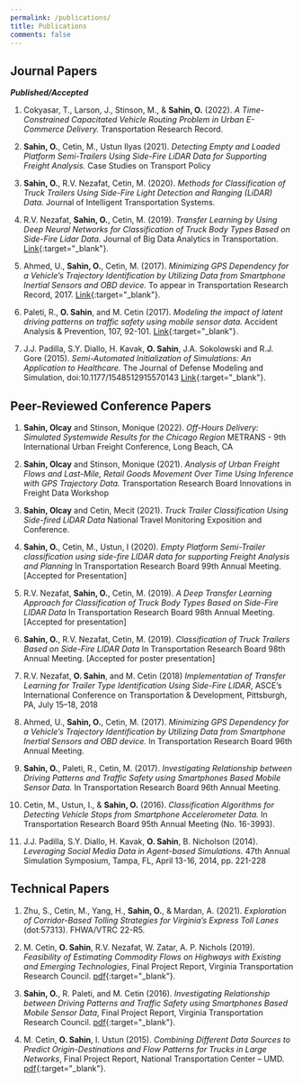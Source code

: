```yaml
---
permalink: /publications/
title: Publications
comments: false
---
```




## Journal Papers

_**Published/Accepted**_
1.	Cokyasar, T., Larson, J., Stinson, M., & **Sahin, O.** (2022). _A Time-Constrained Capacitated Vehicle Routing Problem in Urban E-Commerce Delivery._ Transportation Research Record.

3. **Sahin, O.**, Cetin, M., Ustun Ilyas (2021). _Detecting Empty and Loaded Platform Semi-Trailers Using Side-Fire LiDAR Data for Supporting Freight Analysis._ Case Studies on Transport Policy

1. **Sahin, O.**, R.V. Nezafat, Cetin, M. (2020). _Methods for Classification of Truck Trailers Using Side-Fire Light Detection and Ranging (LiDAR) Data._ Journal of Intelligent Transportation Systems.

1. R.V. Nezafat, **Sahin, O.**, Cetin, M. (2019). _Transfer Learning by Using Deep Neural Networks for Classification of Truck Body Types Based on Side-Fire Lidar Data._ Journal of Big Data Analytics in Transportation. [Link](https://link.springer.com/article/10.1007%2Fs42421-019-00005-9){:target="_blank"}.

1. Ahmed, U., **Sahin, O.**, Cetin, M. (2017). _Minimizing GPS Dependency for a Vehicle’s Trajectory Identification by Utilizing Data from Smartphone Inertial Sensors and OBD device._ To appear in Transportation Research Record, 2017. [Link](https://www.researchgate.net/publication/313552877_Minimizing_GPS_Dependency_for_Vehicle's_Trajectory_Identification_by_Utilizing_Data_from_Smartphone_Inertial_Sensors_and_Onboard_Diagnostics_Device){:target="_blank"}.

1. Paleti, R., **O. Sahin**, and M. Cetin (2017). _Modeling the impact of latent driving patterns on traffic safety using mobile sensor data._ Accident Analysis & Prevention, 107, 92-101. [Link](https://www.sciencedirect.com/science/article/pii/S0001457517302890){:target="_blank"}.

1. J.J. Padilla, S.Y. Diallo, H. Kavak, **O. Sahin**, J.A. Sokolowski and R.J. Gore (2015). _Semi-Automated Initialization of Simulations: An Application to Healthcare._ The Journal of Defense Modeling and Simulation, doi:10.1177/1548512915570143  [Link](https://journals.sagepub.com/doi/10.1177/1548512914565503){:target="_blank"}.

## Peer-Reviewed Conference Papers
1.	**Sahin, Olcay** and Stinson, Monique (2022). _Off-Hours Delivery: Simulated Systemwide Results for the Chicago Region_ METRANS - 9th International Urban Freight Conference, Long Beach, CA

2.	**Sahin, Olcay** and Stinson, Monique (2021). _Analysis of Urban Freight Flows and Last-Mile, Retail Goods Movement Over Time Using Inference with GPS Trajectory Data._ Transportation Research Board Innovations in Freight Data Workshop

3.	**Sahin, Olcay** and Cetin, Mecit (2021). _Truck Trailer Classification Using Side-fired LiDAR Data_ National Travel Monitoring Exposition and Conference.

1. **Sahin, O.**, Cetin, M., Ustun, I (2020). _Empty Platform Semi-Trailer classification using side-fire LIDAR data for supporting Freight Analysis and Planning_ In Transportation Research Board 99th Annual Meeting. [Accepted for Presentation]

1. R.V. Nezafat, **Sahin, O.**, Cetin, M. (2019). _A Deep Transfer Learning Approach for Classification of Truck Body Types Based on Side-Fire LIDAR Data_ In Transportation Research Board 98th Annual Meeting. [Accepted for presentation]

1.  **Sahin, O.**, R.V. Nezafat, Cetin, M. (2019). _Classification of Truck Trailers Based on Side-Fire LIDAR Data_ In Transportation Research Board 98th Annual Meeting. [Accepted for poster presentation]

1. R.V. Nezafat, **O. Sahin**, and M. Cetin (2018) _Implementation of Transfer Learning for Trailer Type Identification Using Side-Fire LIDAR_, ASCE’s International Conference on Transportation & Development, Pittsburgh, PA, July 15–18, 2018

1. Ahmed, U., **Sahin, O.**, Cetin, M. (2017). _Minimizing GPS Dependency for a Vehicle’s Trajectory Identification by Utilizing Data from Smartphone Inertial Sensors and OBD device._ In Transportation Research Board 96th Annual Meeting.

1. **Sahin, O.**, Paleti, R., Cetin, M. (2017). _Investigating Relationship between Driving Patterns and Traffic Safety using Smartphones Based Mobile Sensor Data._ In Transportation Research Board 96th Annual Meeting.

1. Cetin, M., Ustun, I., & **Sahin, O.** (2016). _Classification Algorithms for Detecting Vehicle Stops from Smartphone Accelerometer Data._ In Transportation Research Board 95th Annual Meeting (No. 16-3993).

1. J.J. Padilla, S.Y. Diallo, H. Kavak, **O. Sahin**, B. Nicholson (2014). _Leveraging Social Media Data in Agent-based Simulations._ 47th Annual Simulation Symposium, Tampa, FL, April 13-16, 2014, pp. 221-228

## Technical Papers
1.	Zhu, S., Cetin, M., Yang, H., **Sahin, O.**, & Mardan, A. (2021). _Exploration of Corridor-Based Tolling Strategies for Virginia’s Express Toll Lanes_ (dot:57313). FHWA/VTRC 22-R5. 

3. M. Cetin, **O. Sahin**, R.V. Nezafat, W. Zatar, A. P. Nichols (2019). _Feasibility of Estimating Commodity Flows on Highways with Existing and Emerging Technologies_, Final Project Report, Virginia Transportation Research Council. [pdf](http://www.matsutc.org/wp-content/uploads/2019/03/Estimating-Commodity-Flows-Project_FinalReport-v3.pdf){:target="_blank"}.

1. **Sahin, O.**, R. Paleti, and M. Cetin (2016). _Investigating Relationship between Driving Patterns and Traffic Safety using Smartphones Based Mobile Sensor Data_, Final Project Report, Virginia Transportation Research Council. [pdf](http://www.matsutc.org/wp-content/uploads/2014/07/MobileSensorsProject_FinalReport.pdf){:target="_blank"}.

1. M. Cetin, **O. Sahin**, I. Ustun (2015). _Combining Different Data Sources to Predict Origin-Destinations and Flow Patterns for Trucks in Large Networks_, Final Project Report, National Transportation Center – UMD. [pdf](http://ntc.umd.edu/sites/default/files/documents/research/NTC2014-SU-R-02%20Mecit%20Cetin.pdf){:target="_blank"}.
